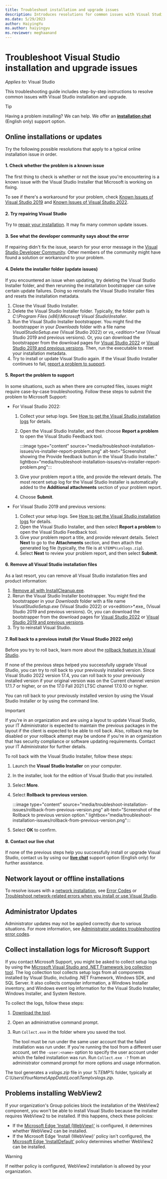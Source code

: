 ```yaml
---
title: Troubleshoot installation and upgrade issues
description: Introduces resolutions for common issues with Visual Studio installation and upgrade.
ms.date: 5/29/2023
author: HaiyingYu
ms.author: haiyingyu
ms.reviewer: meghaanand
---
```

# Troubleshoot Visual Studio installation and upgrade issues

_Applies to:_&nbsp;Visual Studio

This troubleshooting guide includes step-by-step instructions to resolve common issues with Visual Studio installation and upgrade.

> [!TIP]
> Having a problem installing? We can help. We offer an [**installation chat**](https://visualstudio.microsoft.com/vs/support/#talktous) (English only) support option.

## Online installations or updates

Try the following possible resolutions that apply to a typical online installation issue in order.

#### 1. Check whether the problem is a known issue

The first thing to check is whether or not the issue you're encountering is a known issue with the Visual Studio Installer that Microsoft is working on fixing.

To see if there's a workaround for your problem, check [Known Issues of Visual Studio 2019](/visualstudio/releases/2019/release-notes#-known-issues) and [Known Issues of Visual Studio 2022](/visualstudio/releases/2022/release-notes#-known-issues).

#### 2. Try repairing Visual Studio

Try to [repair your installation](/visualstudio/install/repair-visual-studio). It may fix many common update issues.

#### 3. See what the developer community says about the error

If repairing didn't fix the issue, search for your error message in the [Visual Studio Developer Community](https://developercommunity.visualstudio.com/search?space=8). Other members of the community might have found a solution or workaround to your problem.

#### 4. Delete the installer folder (update issues)

If you encountered an issue when updating, try deleting the Visual Studio Installer folder, and then rerunning the installation bootstrapper can solve certain update failures. Doing so reinstalls the Visual Studio Installer files and resets the installation metadata.

1. Close the Visual Studio Installer.
1. Delete the Visual Studio Installer folder. Typically, the folder path is _C:\Program Files (x86)\Microsoft Visual Studio\Installer_.
1. Run the Visual Studio Installer bootstrapper. You might find the bootstrapper in your _Downloads_ folder with a file name _VisualStudioSetup.exe_ (Visual Studio 2022) or _vs\_\<edition>*.exe_ (Visual Studio 2019 and previous versions). Or, you can download the bootstrapper from the download pages for [Visual Studio 2022](https://visualstudio.microsoft.com/downloads) or [Visual Studio 2019 and previous versions](https://visualstudio.microsoft.com/vs/older-downloads). Then, run the executable to reset your installation metadata.
1. Try to install or update Visual Studio again. If the Visual Studio Installer continues to fail, [report a problem to support](#5-report-the-problem-to-support).

#### 5. Report the problem to support

In some situations, such as when there are corrupted files, issues might require case-by-case troubleshooting. Follow these steps to submit the problem to Microsoft Support:

- For Visual Studio 2022:

    1. Collect your setup logs. See [How to get the Visual Studio installation logs](#collect-installation-logs-for-microsoft-support) for details.
    1. Open the Visual Studio Installer, and then choose **Report a problem** to open the Visual Studio Feedback tool.

        :::image type="content" source="media/troubleshoot-installation-issues/vs-installer-report-problem.png" alt-text="Screenshot showing the Provide feedback button in the Visual Studio Installer." lightbox="media/troubleshoot-installation-issues/vs-installer-report-problem.png":::

    1. Give your problem report a title, and provide the relevant details. The most recent setup log for the Visual Studio Installer is automatically added to the **Additional attachments** section of your problem report.
    1. Choose **Submit**.

- For Visual Studio 2019 and previous versions:

    1. Collect your setup logs. See [How to get the Visual Studio installation logs](#collect-installation-logs-for-microsoft-support) for details.
    1. Open the Visual Studio Installer, and then select **Report a problem** to open the Visual Studio Feedback tool.
    1. Give your problem report a title, and provide relevant details. Select **Next** to go to the **Attachments** section, and then attach the generated log file (typically, the file is at `%TEMP%\vslogs.zip`).
    1. Select **Next** to review your problem report, and then select **Submit**.

#### 6. Remove all Visual Studio installation files

As a last resort, you can remove all Visual Studio installation files and product information:

1. [Remove all with InstallCleanup.exe](/visualstudio/install/uninstall-visual-studio#remove).
1. Rerun the Visual Studio Installer bootstrapper. You might find the bootstrapper in your _Downloads_ folder with a file name _VisualStudioSetup.exe_ (Visual Studio 2022) or _vs_\<edition>*.exe_ (Visual Studio 2019 and previous versions). Or, you can download the bootstrapper from the download pages for [Visual Studio 2022](https://visualstudio.microsoft.com/downloads) or [Visual Studio 2019 and previous versions](https://visualstudio.microsoft.com/vs/older-downloads).
1. Try to reinstall Visual Studio.

#### 7. Roll back to a previous install (for Visual Studio 2022 only)

Before you try to roll back, learn more about the [rollback feature in Visual Studio](https://aka.ms/vs/rollback).

If none of the previous steps helped you successfully upgrade Visual Studio, you can try to roll back to your previously installed version. Since Visual Studio 2022 version 17.4, you can roll back to your previously installed version if your original version was on the Current channel version 17.1.7 or higher, or on the 17.0 Fall 2021 LTSC channel 17.0.10 or higher.  

You can roll back to your previously installed version by using the Visual Studio Installer or by using the command line.

> [!IMPORTANT]
> If you're in an organization and are using a layout to update Visual Studio, your IT Administrator is expected to maintain the previous packages in the layout if the client is expected to be able to roll back. Also, rollback may be disabled or your rollback attempt may be undone if you're in an organization that has security compliance or software updating requirements. Contact your IT Administrator for further details.

To roll back with the Visual Studio Installer, follow these steps:

1. Launch the **Visual Studio Installer** on your computer.
1. In the installer, look for the edition of Visual Studio that you installed.
1. Select **More**.
1. Select **Rollback to previous version**.

    :::image type="content" source="media/troubleshoot-installation-issues/rollback-from-previous-version.png" alt-text="Screenshot of the Rollback to previous version option." lightbox="media/troubleshoot-installation-issues/rollback-from-previous-version.png":::
1. Select **OK** to confirm.

#### 8. Contact our live chat

If none of the previous steps help you successfully install or upgrade Visual Studio, contact us by using our [**live chat**](https://visualstudio.microsoft.com/vs/support/#talktous) support option (English only) for further assistance.

## Network layout or offline installations

To resolve issues with a [network installation](/visualstudio/install/create-a-network-installation-of-visual-studio), see [Error Codes](/visualstudio/install/create-a-network-installation-of-visual-studio#error-codes) or [Troubleshoot network-related errors when you install or use Visual Studio](troubleshoot-network-related-errors.md).

## Administrator Updates

Administrator updates may not be applied correctly due to various situations. For more information, see [Administrator updates troubleshooting error codes](/visualstudio/install/applying-administrator-updates#verification-reports-and-troubleshooting-error-codes).

## Collect installation logs for Microsoft Support

If you contact Microsoft Support, you might be asked to collect setup logs by using the [Microsoft Visual Studio and .NET Framework log collection tool](https://aka.ms/vscollect). The log collection tool collects setup logs from all components installed by Visual Studio, including .NET Framework, Windows SDK, and SQL Server. It also collects computer information, a Windows Installer inventory, and Windows event log information for the Visual Studio Installer, Windows Installer, and System Restore.

To collect the logs, follow these steps:

1. [Download the tool](https://aka.ms/vscollect).
1. Open an administrative command prompt.
1. Run `Collect.exe` in the folder where you saved the tool.

   The tool must be run under the same user account that the failed installation was run under. If you're running the tool from a different user account, set the `-user:<name>` option to specify the user account under which the failed installation was run. Run `Collect.exe -?` from an administrator command prompt for more options and usage information.

The tool generates a _vslogs.zip_ file in your _%TEMP%_ folder, typically at _C:\Users\YourName\AppData\Local\Temp\vslogs.zip_.

## Problems installing WebView2

If your organization's Group policies block the installation of the WebView2 component, you won't be able to install Visual Studio because the installer requires WebView2 to be installed. If this happens, check these policies:

- If the [Microsoft Edge 'Install (WebView)'](/deployedge/microsoft-edge-update-policies#install-webview) is configured, it determines whether WebView2 can be installed.
- If the Microsoft Edge 'Install (WebView)' policy isn't configured, the [Microsoft Edge 'InstallDefault'](/deployedge/microsoft-edge-update-policies#installdefault) policy determines whether WebView2 can be installed.

> [!WARNING]
> If neither policy is configured, WebView2 installation is allowed by your organization.

